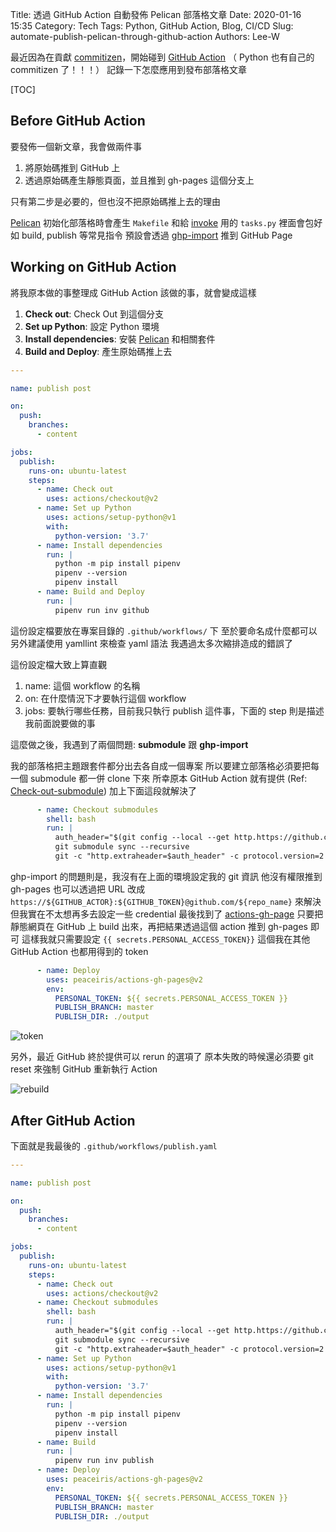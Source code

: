 Title: 透過 GitHub Action 自動發佈 Pelican 部落格文章
Date: 2020-01-16 15:35
Category: Tech
Tags: Python, GitHub Action, Blog, CI/CD
Slug: automate-publish-pelican-through-github-action
Authors: Lee-W

最近因為在貢獻 [commitizen](https://github.com/Woile/commitizen)，開始碰到 [GitHub Action](https://github.com/features/actions)
（ Python 也有自己的 commitizen 了！！！）
記錄一下怎麼應用到發布部落格文章

<!--more-->

[TOC]

## Before GitHub Action

要發佈一個新文章，我會做兩件事
1. 將原始碼推到 GitHub 上
2. 透過原始碼產生靜態頁面，並且推到 gh-pages 這個分支上

只有第二步是必要的，但也沒不把原始碼推上去的理由

[Pelican](https://github.com/getpelican/pelican) 初始化部落格時會產生 `Makefile` 和給 [invoke](https://github.com/pyinvoke/invoke) 用的 `tasks.py`
裡面會包好如 build, publish 等常見指令
預設會透過 [ghp-import](https://github.com/davisp/ghp-import) 推到 GitHub Page

## Working on GitHub Action

將我原本做的事整理成 GitHub Action 該做的事，就會變成這樣
1. **Check out**: Check Out 到這個分支
2. **Set up Python**: 設定 Python 環境
3. **Install dependencies**: 安裝 [Pelican](https://github.com/getpelican/pelican) 和相關套件
4. **Build and Deploy**: 產生原始碼推上去

```yaml
---

name: publish post

on:
  push:
    branches:
      - content

jobs:
  publish:
    runs-on: ubuntu-latest
    steps:
      - name: Check out
        uses: actions/checkout@v2
      - name: Set up Python
        uses: actions/setup-python@v1
        with:
          python-version: '3.7'
      - name: Install dependencies
        run: |
          python -m pip install pipenv
          pipenv --version
          pipenv install
      - name: Build and Deploy
        run: |
          pipenv run inv github
```

這份設定檔要放在專案目錄的 `.github/workflows/` 下
至於要命名成什麼都可以
另外建議使用 yamllint 來檢查 yaml 語法
我遇過太多次縮排造成的錯誤了

這份設定檔大致上算直觀

1. name: 這個 workflow 的名稱
2. on: 在什麼情況下才要執行這個 workflow
3. jobs: 要執行哪些任務，目前我只執行 publish 這件事，下面的 step 則是描述我前面說要做的事

這麼做之後，我遇到了兩個問題: **submodule** 跟 **ghp-import**

我的部落格把主題跟套件都分出去各自成一個專案
所以要建立部落格必須要把每一個 submodule 都一併 clone 下來
所幸原本 GitHub Action 就有提供 (Ref: [Check-out-submodule](https://github.com/actions/checkout#Checkout-submodules))
加上下面這段就解決了

```yaml
      - name: Checkout submodules
        shell: bash
        run: |
          auth_header="$(git config --local --get http.https://github.com/.extraheader)"
          git submodule sync --recursive
          git -c "http.extraheader=$auth_header" -c protocol.version=2 submodule update --init --force --recursive --depth=1
```

ghp-import 的問題則是，我沒有在上面的環境設定我的 git 資訊
他沒有權限推到 gh-pages
也可以透過把 URL 改成 `https://${GITHUB_ACTOR}:${GITHUB_TOKEN}@github.com/${repo_name}` 來解決
但我實在不太想再多去設定一些 credential
最後找到了 [actions-gh-page](https://github.com/peaceiris/actions-gh-pages)
只要把靜態網頁在 GitHub 上 build 出來，再把結果透過這個 action 推到 gh-pages 即可
這樣我就只需要設定 `{{ secrets.PERSONAL_ACCESS_TOKEN}}` 這個我在其他 GitHub Action 也都用得到的 token

```yaml
      - name: Deploy
        uses: peaceiris/actions-gh-pages@v2
        env:
          PERSONAL_TOKEN: ${{ secrets.PERSONAL_ACCESS_TOKEN }}
          PUBLISH_BRANCH: master
          PUBLISH_DIR: ./output
```

![token]({static}/images/posts-image/2020-01-16-automate-publish-pelican-through-github-action/token.png)

另外，最近 GitHub 終於提供可以 rerun 的選項了
原本失敗的時候還必須要 git reset 來強制 GitHub 重新執行 Action

![rebuild]({static}/images/posts-image/2020-01-16-automate-publish-pelican-through-github-action/rebuild.png)

## After GitHub Action

下面就是我最後的 `.github/workflows/publish.yaml`

```yaml
---

name: publish post

on:
  push:
    branches:
      - content

jobs:
  publish:
    runs-on: ubuntu-latest
    steps:
      - name: Check out
        uses: actions/checkout@v2
      - name: Checkout submodules
        shell: bash
        run: |
          auth_header="$(git config --local --get http.https://github.com/.extraheader)"
          git submodule sync --recursive
          git -c "http.extraheader=$auth_header" -c protocol.version=2 submodule update --init --force --recursive --depth=1
      - name: Set up Python
        uses: actions/setup-python@v1
        with:
          python-version: '3.7'
      - name: Install dependencies
        run: |
          python -m pip install pipenv
          pipenv --version
          pipenv install
      - name: Build
        run: |
          pipenv run inv publish
      - name: Deploy
        uses: peaceiris/actions-gh-pages@v2
        env:
          PERSONAL_TOKEN: ${{ secrets.PERSONAL_ACCESS_TOKEN }}
          PUBLISH_BRANCH: master
          PUBLISH_DIR: ./output
```
